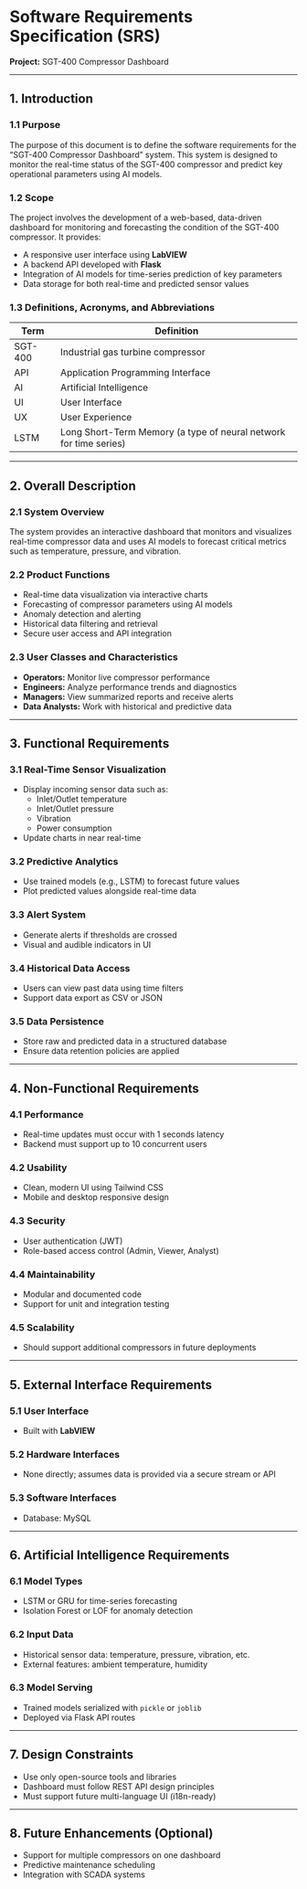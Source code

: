 # Software Requirements Specification (SRS)

**Project:** SGT-400 Compressor Dashboard  

---

## 1. Introduction

### 1.1 Purpose
The purpose of this document is to define the software requirements for the “SGT-400 Compressor Dashboard” system. This system is designed to monitor the real-time status of the SGT-400 compressor and predict key operational parameters using AI models.

### 1.2 Scope
The project involves the development of a web-based, data-driven dashboard for monitoring and forecasting the condition of the SGT-400 compressor. It provides:

- A responsive user interface using **LabVIEW**
- A backend API developed with **Flask**
- Integration of AI models for time-series prediction of key parameters
- Data storage for both real-time and predicted sensor values

### 1.3 Definitions, Acronyms, and Abbreviations
| Term | Definition |
|------|------------|
| SGT-400 | Industrial gas turbine compressor |
| API | Application Programming Interface |
| AI | Artificial Intelligence |
| UI | User Interface |
| UX | User Experience |
| LSTM | Long Short-Term Memory (a type of neural network for time series) |

---

## 2. Overall Description

### 2.1 System Overview
The system provides an interactive dashboard that monitors and visualizes real-time compressor data and uses AI models to forecast critical metrics such as temperature, pressure, and vibration.

### 2.2 Product Functions
- Real-time data visualization via interactive charts
- Forecasting of compressor parameters using AI models
- Anomaly detection and alerting
- Historical data filtering and retrieval
- Secure user access and API integration

### 2.3 User Classes and Characteristics
- **Operators:** Monitor live compressor performance
- **Engineers:** Analyze performance trends and diagnostics
- **Managers:** View summarized reports and receive alerts
- **Data Analysts:** Work with historical and predictive data

---

## 3. Functional Requirements

### 3.1 Real-Time Sensor Visualization
- Display incoming sensor data such as:
  - Inlet/Outlet temperature
  - Inlet/Outlet pressure
  - Vibration
  - Power consumption
- Update charts in near real-time

### 3.2 Predictive Analytics
- Use trained models (e.g., LSTM) to forecast future values
- Plot predicted values alongside real-time data

### 3.3 Alert System
- Generate alerts if thresholds are crossed
- Visual and audible indicators in UI

### 3.4 Historical Data Access
- Users can view past data using time filters
- Support data export as CSV or JSON

### 3.5 Data Persistence
- Store raw and predicted data in a structured database
- Ensure data retention policies are applied

---

## 4. Non-Functional Requirements

### 4.1 Performance
- Real-time updates must occur with 1 seconds latency
- Backend must support up to 10 concurrent users

### 4.2 Usability
- Clean, modern UI using Tailwind CSS
- Mobile and desktop responsive design

### 4.3 Security
- User authentication (JWT)
- Role-based access control (Admin, Viewer, Analyst)

### 4.4 Maintainability
- Modular and documented code
- Support for unit and integration testing

### 4.5 Scalability
- Should support additional compressors in future deployments

---

## 5. External Interface Requirements

### 5.1 User Interface
- Built with **LabVIEW**

### 5.2 Hardware Interfaces
- None directly; assumes data is provided via a secure stream or API

### 5.3 Software Interfaces
- Database: MySQL

---

## 6. Artificial Intelligence Requirements

### 6.1 Model Types
- LSTM or GRU for time-series forecasting
- Isolation Forest or LOF for anomaly detection

### 6.2 Input Data
- Historical sensor data: temperature, pressure, vibration, etc.
- External features: ambient temperature, humidity

### 6.3 Model Serving
- Trained models serialized with `pickle` or `joblib`
- Deployed via Flask API routes

---

## 7. Design Constraints

- Use only open-source tools and libraries
- Dashboard must follow REST API design principles
- Must support future multi-language UI (i18n-ready)

---

## 8. Future Enhancements (Optional)

- Support for multiple compressors on one dashboard
- Predictive maintenance scheduling
- Integration with SCADA systems

